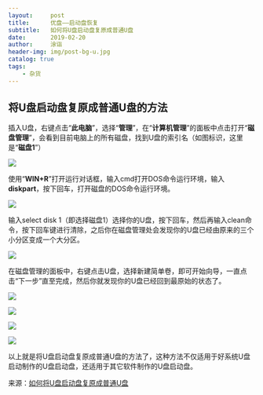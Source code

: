 ```yaml
---
layout:     post
title:      优盘——启动盘恢复
subtitle:   如何将U盘启动盘复原成普通U盘
date:       2019-02-20
author:     涂诣
header-img: img/post-bg-u.jpg
catalog: true
tags:
    - 杂货
---
```


## 将U盘启动盘复原成普通U盘的方法 

插入U盘，右键点击“**此电脑**”，选择“**管理**”，在“**计算机管理**”的面板中点击打开“**磁盘管理**”，会看到目前电脑上的所有磁盘，找到U盘的索引名（如图标识，这里是“**磁盘1**”）

![](http://ww1.sinaimg.cn/large/006KCUaNly1g0d0gomp3fj30tp0h3dhh.jpg)

使用“**WIN+R**”打开运行对话框，输入cmd打开DOS命令运行环境，输入**diskpart**，按下回车，打开磁盘的DOS命令运行环境。

![](http://ww1.sinaimg.cn/large/006KCUaNly1g0d0izdajuj30dt0da747.jpg)

输入select disk 1（即选择磁盘1）选择你的U盘，按下回车，然后再输入clean命令，按下回车键进行清除，之后你在磁盘管理处会发现你的U盘已经由原来的三个小分区变成一个大分区。

![](http://ww1.sinaimg.cn/large/006KCUaNly1g0d0jo9moyj30i10ek3yi.jpg)

在磁盘管理的面板中，右键点击U盘，选择新建简单卷，即可开始向导，一直点击“下一步”直至完成，然后你就发现你的U盘已经回到最原始的状态了。

![](http://ww1.sinaimg.cn/large/006KCUaNly1g0d0plnzq2j30j406gt8v.jpg)

![](http://ww1.sinaimg.cn/large/006KCUaNly1g0d0plqglhj30g80dzjt0.jpg)

![](http://ww1.sinaimg.cn/large/006KCUaNly1g0d0plwhv0j30g60dy0uk.jpg)

![](http://ww1.sinaimg.cn/large/006KCUaNly1g0d0plilxoj30fb03e3ye.jpg)

以上就是将U盘启动盘复原成普通U盘的方法了，这种方法不仅适用于好系统U盘启动制作的U盘启动盘，还适用于其它软件制作的U盘启动盘。

来源：[如何将U盘启动盘复原成普通U盘](https://www.vkebao.com/jiaocheng/Molxc1.html)